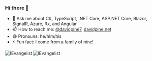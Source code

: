 ### Hi there 👋

- 💬 Ask me about C#, TypeScript, .NET Core, ASP.NET Core, Blazor, SignalR, Azure, Rx, and Angular
- 📫 How to reach me: [@davidpine7](https://twitter.com/davidpine7), [davidpine.net](https://davidpine.net/)
- 😄 Pronouns: he/him/his
- ⚡ Fun fact: I come from a family of nine!

<img align="center" src="https://github-readme-stats.vercel.app/api?username=IEvangelist&show_icons=true" alt="IEvangelist" />
<img align="left" src="https://github-readme-stats.vercel.app/api/top-langs/?username=IEvangelist&layout=compact&hide=html" alt="IEvangelist" />

